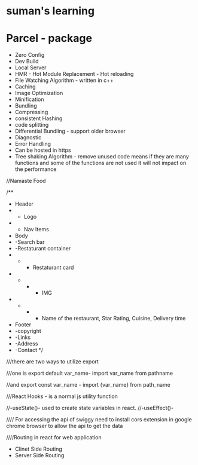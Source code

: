 # suman's learning


# Parcel - package

- Zero Config
- Dev Build
- Local Server
- HMR - Hot Module Replacement - Hot reloading
- File Watching Algorithm - written in c++
- Caching
- Image Optimization
- Minification
- Bundling
- Compressing
- consistent Hashing 
- code splitting
- Differential Bundling - support older browser
- Diagnostic
- Error Handling
- Can be hosted in https
- Tree shaking Algorithm - remove unused code means if they are many functions and some of the functions are not used it will not impact on the performance



//Namaste Food

/**
 * Header
 * - Logo
 * - Nav Items
 * Body
 * -Search bar
 * -Restaturant container
 * * - Restaturant card
 * * * - IMG
 * * * - Name of the restaurant, Star Rating, Cuisine, Delivery time
 * Footer
 * -copyright
 * -Links
 * -Address
 * -Contact
 */


 ///there are two ways to utilize export

///one is export default var_name- import var_name from pathname

//and export const  var_name - import {var_name} from path_name


///React Hooks - is a normal js utility function

//-useState()- used to create state variables in react.
//-useEffect()- 

//// For accessing the api of swiggy need to install cors extension in google chrome browser to allow the api to get the data

////Routing in react for web application
- Clinet Side Routing 
- Server Side Routing
